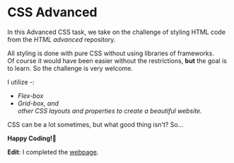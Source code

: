 # CSS Advanced

In this Advanced CSS task, we take on the challenge of styling HTML code from  the *HTML advanced* repository.  

All styling is done with pure CSS without using libraries of frameworks.  
Of course it would have been easier without the restrictions, **but** the goal is to learn. So the challenge is very welcome.

I utilize -:  
- *Flex-box*  
- *Grid-box, and  
    other CSS layouts and properties to create a beautiful website.*  

CSS can be a lot sometimes, but what good thing isn't? So...

**Happy Coding!🫡**

**Edit**: I completed the <a href="https://htmlpreview.github.io/?https://github.com/josephchigiz/alx_html_css/blob/master/css_advanced/index.html" title= "Preview The Webpage" target="_blank">webpage</a>.
